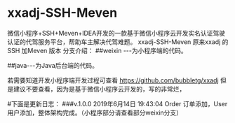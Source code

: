 # xxadj-SSH-Meven
微信小程序+SSH+Meven+IDEA开发的一款基于微信小程序云开发实名认证驾驶认证的代驾服务平台，帮助车主解决代驾难题。
xxadj-SSH-Meven 原来xxadj 的SSH 加Meven 版本
分支介绍： 
##weixin ---为小程序端的代码。

##java---为Java后台端的代码。

若需要知道开发小程序端开发过程可查看 https://github.com/bubbletg/xxadj 但是建议不要查看，因为是基于微信小程序云开发的，写的非常烂，


#下面是更新日志：
###v.1.0.0 
2019年6月14日 19:43:04 Order 订单添加，User 用户添加，整体架构完成。（小程序部分请查看部分weixin分支）

